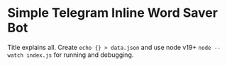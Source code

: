 # Simple Telegram Inline Word Saver Bot
Title explains all. Create `echo {} > data.json` and use node v19+ `node --watch index.js` for running and debugging.
